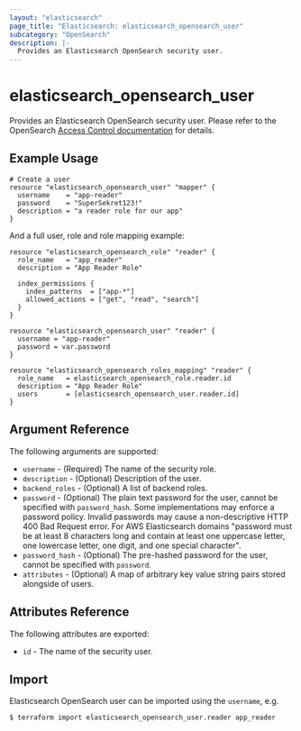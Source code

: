 ```yaml
---
layout: "elasticsearch"
page_title: "Elasticsearch: elasticsearch_opensearch_user"
subcategory: "OpenSearch"
description: |-
  Provides an Elasticsearch OpenSearch security user.
---
```


# elasticsearch_opensearch_user

Provides an Elasticsearch OpenSearch security user. Please refer to the OpenSearch [Access Control documentation][1] for details.

## Example Usage

```hcl
# Create a user
resource "elasticsearch_opensearch_user" "mapper" {
  username    = "app-reader"
  password    = "SuperSekret123!"
  description = "a reader role for our app"
}
```

And a full user, role and role mapping example:

```hcl
resource "elasticsearch_opensearch_role" "reader" {
  role_name   = "app_reader"
  description = "App Reader Role"

  index_permissions {
    index_patterns  = ["app-*"]
    allowed_actions = ["get", "read", "search"]
  }
}

resource "elasticsearch_opensearch_user" "reader" {
  username = "app-reader"
  password = var.password
}

resource "elasticsearch_opensearch_roles_mapping" "reader" {
  role_name   = elasticsearch_opensearch_role.reader.id
  description = "App Reader Role"
  users       = [elasticsearch_opensearch_user.reader.id]
}
```

## Argument Reference

The following arguments are supported:

* `username` -
    (Required) The name of the security role.
* `description` -
    (Optional) Description of the user.
* `backend_roles` -
    (Optional) A list of backend roles.
* `password` -
    (Optional) The plain text password for the user, cannot be specified with `password_hash`.
    Some implementations may enforce a password policy. Invalid passwords may cause a non-descriptive
    HTTP 400 Bad Request error. For AWS Elasticsearch domains "password must be at least 8 characters
    long and contain at least one uppercase letter, one lowercase letter, one digit, and one special
    character".
* `password_hash` -
    (Optional) The pre-hashed password for the user, cannot be specified with `password`.
* `attributes` -
    (Optional) A map of arbitrary key value string pairs stored alongside of users.

## Attributes Reference

The following attributes are exported:

* `id` -
    The name of the security user.

## Import

Elasticsearch OpenSearch user can be imported using the `username`, e.g.

```sh
$ terraform import elasticsearch_opensearch_user.reader app_reader
```

<!-- External links -->
[1]: https://opendistro.github.io/for-elasticsearch-docs/docs/security/access-control/
